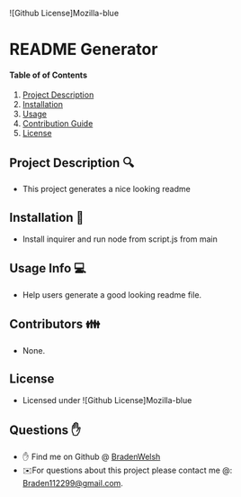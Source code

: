 
![Github License]Mozilla-blue
# README Generator

#### Table of of Contents
1. [Project Description](#project-description)
2. [Installation](#install)
3. [Usage](#usage)
4. [Contribution Guide](#contributions)
5. [License](#license)

## Project Description 🔍
* This project generates a nice looking readme

## Installation 💾
* Install inquirer and run node from script.js from main

## Usage Info 💻
* Help users generate a good looking readme file.

## Contributors 👪
* None.

## License
* Licensed under ![Github License]Mozilla-blue

## Questions ✋
* ✋ Find me on Github @ [BradenWelsh](http://github.com/BradenWelsh)
* ✉️For questions about this project please contact me @: Braden112299@gmail.com.
    
    
